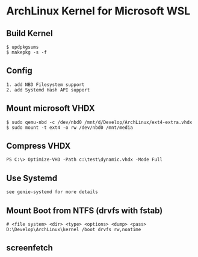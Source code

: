 # ArchLinux Kernel for Microsoft WSL

## Build Kernel
```shell
$ updpkgsums
$ makepkg -s -f
```

## Config
```
1. add NBD Filesystem support
2. add Systemd Hash API support
```

## Mount microsoft VHDX
```shell
$ sudo qemu-nbd -c /dev/nbd0 /mnt/d/Develop/ArchLinux/ext4-extra.vhdx
$ sudo mount -t ext4 -o rw /dev/nbd0 /mnt/media
```

## Compress VHDX
```shell
PS C:\> Optimize-VHD -Path c:\test\dynamic.vhdx -Mode Full
```

## Use Systemd
```
see genie-systemd for more details
```

## Mount Boot from NTFS (drvfs with fstab)
```fstab
# <file system> <dir> <type> <options> <dump> <pass>
D:\Develop\ArchLinux\kernel /boot drvfs rw,noatime
```

## screenfetch
```shell

```
